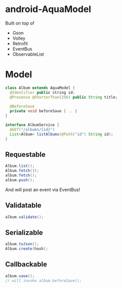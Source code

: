 android-AquaModel
=================

Built on top of

* Gson
* Volley
* Retrofit
* EventBus
* ObservableList

Model
===

```java
class Album extends AquaModel {
  @Identifier public string id;
  @Presence @ShorterThan(256) public String title;
  
  @BeforeSave
  private void beforeSave { .. }
}

interface AlbumService {
  @GET("/albums/{id}")
  List<Album> listAlbums(@Path("id") String id);
}
```

Requestable
---

```java
Album.list();
Album.fetch(3);
album.fetch();
album.push();
```

And will post an event via EventBus!

Validatable
---

```java
album.validate();
```

Serializable
---

```java
album.toJson();
Album.create(hash);
```

Callbackable
---

```java
album.save();
// will invoke album.beforeSave();
```
